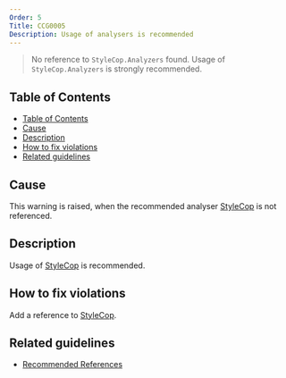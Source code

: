 ```yaml
---
Order: 5
Title: CCG0005
Description: Usage of analysers is recommended
---
```


 > No reference to `StyleCop.Analyzers` found. Usage of `StyleCop.Analyzers` is strongly recommended.

<!-- START doctoc generated TOC please keep comment here to allow auto update -->
<!-- DON'T EDIT THIS SECTION, INSTEAD RE-RUN doctoc TO UPDATE -->
## Table of Contents

- [Table of Contents](#table-of-contents)
- [Cause](#cause)
- [Description](#description)
- [How to fix violations](#how-to-fix-violations)
- [Related guidelines](#related-guidelines)

<!-- END doctoc generated TOC please keep comment here to allow auto update -->

## Cause

This warning is raised, when the recommended analyser [StyleCop](https://github.com/DotNetAnalyzers/StyleCopAnalyzers) is not referenced.

## Description

Usage of [StyleCop](https://github.com/DotNetAnalyzers/StyleCopAnalyzers) is recommended.

## How to fix violations

Add a reference to [StyleCop](https://github.com/DotNetAnalyzers/StyleCopAnalyzers).

## Related guidelines

* [Recommended References](../guidelines/RecommendedReferences)